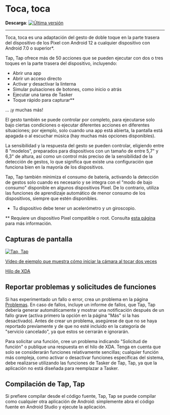 # Toca, toca

**Descarga**: [![Última versión](https://img.shields.io/github/release/KieronQuinn/TapTap.svg?maxAge=3600&label=download)](https://github.com/KieronQuinn/TapTap/releases)

---

Toca, toca es una adaptación del gesto de doble toque en la parte trasera del dispositivo de los Pixel con Android 12 a cualquier dispositivo con Android 7.0 o superior*.

Tap, Tap ofrece más de 50 acciones que se pueden ejecutar con dos o tres toques en la parte trasera del dispositivo, incluyendo:

- Abrir una app
- Abrir un acceso directo
- Activar y desactivar la linterna
- Simular pulsaciones de botones, como inicio o atrás
- Ejecutar una tarea de Tasker
- Toque rápido para capturar**

... ¡y muchas más!

El gesto también se puede controlar por completo, para ejecutarse solo bajo ciertas condiciones o ejecutar diferentes acciones en diferentes situaciones; por ejemplo, solo cuando una app está abierta, la pantalla está apagada o al escuchar música (hay muchas más opciones disponibles).

La sensibilidad y la respuesta del gesto se pueden controlar, eligiendo entre 8 "modelos", preparados para dispositivos con un tamaño de entre 5,7" y 6,3" de altura, así como un control más preciso de la sensibilidad de la detección de gestos, lo que significa que existe una configuración que funciona bien en la mayoría de los dispositivos.

Tap, Tap también minimiza el consumo de batería, activando la detección de gestos solo cuando es necesario y se integra con el "modo de bajo consumo" disponible en algunos dispositivos Pixel. De lo contrario, utiliza las funciones de aprendizaje automático de menor consumo de los dispositivos, siempre que estén disponibles.

* Tu dispositivo debe tener un acelerómetro y un giroscopio.

** Requiere un dispositivo Pixel compatible o root. Consulta [esta página](https://kieronquinn.co.uk/redirect/TapTap/qtts) para más información.

## Capturas de pantalla

[![Tap, Tap](https://i.imgur.com/oN3Iimol.png)](https://i.imgur.com/oN3Iimo.png)

[Vídeo de ejemplo que muestra cómo iniciar la cámara al tocar dos veces](https://streamable.com/4jd1mu)

[Hilo de XDA](https://kieronquinn.co.uk/redirect/TapTap/xda)

## Reportar problemas y solicitudes de funciones

Si has experimentado un fallo o error, crea un problema en la página [Problemas](https://github.com/KieronQuinn/TapTap/issues). En caso de fallos, incluye un informe de fallos, que Tap, Tap debería generar automáticamente y mostrar una notificación después de un fallo grave (activa primero la opción en la página "Más" si la has desactivado). Antes de crear un problema, asegúrese de que no se haya reportado previamente y de que no esté incluido en la categoría de "servicio cancelado", ya que estos se cerrarán e ignorarán.

Para solicitar una función, cree un problema indicando "Solicitud de función" o publique una respuesta en el hilo de XDA. Tenga en cuenta que solo se considerarán funciones relativamente sencillas; cualquier función más compleja, como activar o desactivar funciones específicas del sistema, debe realizarse utilizando las funciones de Tasker de Tap, Tap, ya que la aplicación no está diseñada para reemplazar a Tasker.

## Compilación de Tap, Tap

Si prefiere compilar desde el código fuente, Tap, Tap se puede compilar como cualquier otra aplicación de Android: simplemente abra el código fuente en Android Studio y ejecute la aplicación. 